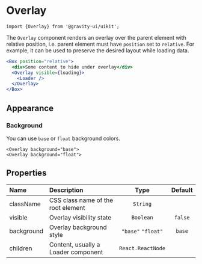 <!--GITHUB_BLOCK-->

# Overlay

<!--/GITHUB_BLOCK-->

```tsx
import {Overlay} from '@gravity-ui/uikit';
```

The `Overlay` component renders an overlay over the parent element with relative position,
i.e. parent element must have `position` set to `relative`.
For example, it can be used to preserve the desired layout while loading data.

```jsx
<Box position="relative">
  <div>Some content to hide under overlay</div>
  <Overlay visible={loading}>
    <Loader />
  </Overlay>
</Box>
```

## Appearance

### Background

You can use `base` or `float` background colors.

<!--GITHUB_BLOCK-->

```tsx
<Overlay background="base">
<Overlay background="float">
```

<!--/GITHUB_BLOCK-->

## Properties

| Name       | Description                         |        Type        | Default |
| :--------- | :---------------------------------- | :----------------: | :-----: |
| className  | CSS class name of the root element  |      `String`      |         |
| visible    | Overlay visibility state            |     `Boolean`      | `false` |
| background | Overlay background style            | `"base"` `"float"` | `base`  |
| children   | Content, usually a Loader component | `React.ReactNode`  |         |
